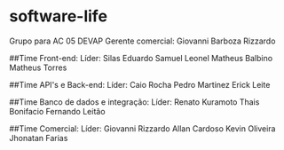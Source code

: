 # software-life
Grupo para AC 05 DEVAP
Gerente comercial: Giovanni Barboza Rizzardo

##Time Front-end:
Líder:
  Silas Eduardo
  Samuel Leonel
  Matheus Balbino
  Matheus Torres


##Time API's e Back-end:
Líder: 
  Caio Rocha
  Pedro Martinez
  Erick Leite
  
##Time Banco de dados e integração:
Líder:
  Renato Kuramoto
  Thais Bonifacio 
  Fernando Leitão

##Time Comercial:
Líder: Giovanni Rizzardo
  Allan Cardoso
  Kevin Oliveira
  Jhonatan Farias
